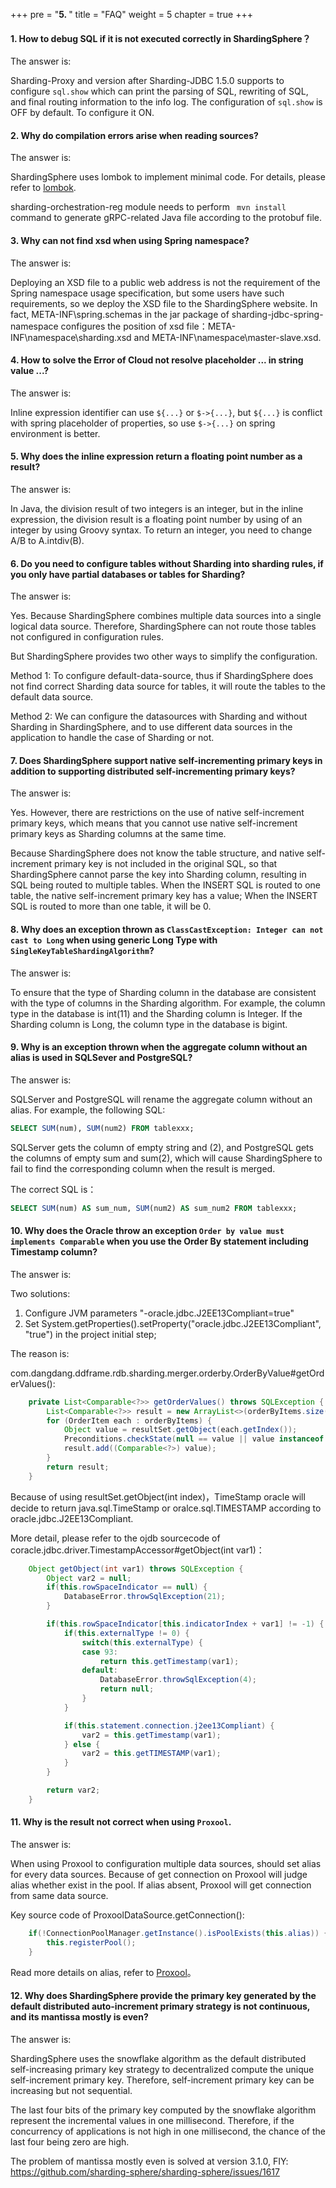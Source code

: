 +++
pre = "<b>5. </b>"
title = "FAQ"
weight = 5
chapter = true
+++

#### 1. How to debug SQL if it is not executed correctly in ShardingSphere？

The answer is:

Sharding-Proxy and version after Sharding-JDBC 1.5.0 supports to configure `sql.show` which can print the parsing of SQL, rewriting of SQL, and final routing information to the info log.
The configuration of `sql.show` is OFF by default. To configure it ON.

#### 2. Why do compilation errors arise when reading sources?

The answer is:

ShardingSphere uses lombok to implement minimal code. For details, please refer to [lombok](https://projectlombok.org/download.html).

sharding-orchestration-reg module needs to perform ` mvn install` command to generate gRPC-related Java file according to the protobuf file.

#### 3. Why can not find xsd when using Spring namespace?

The answer is:

Deploying an XSD file to a public web address is not the requirement of the Spring namespace usage specification, but some users have such requirements, so we deploy the XSD file to the ShardingSphere website.
In fact, META-INF\spring.schemas in the jar package of sharding-jdbc-spring-namespace configures the position of xsd file：META-INF\namespace\sharding.xsd and META-INF\namespace\master-slave.xsd.

#### 4. How to solve the Error of Cloud not resolve placeholder ... in string value ...?

The answer is:

Inline expression identifier can use `${...}` or `$->{...}`, but `${...}` is conflict with spring placeholder of properties, so use `$->{...}` on spring environment is better.

#### 5. Why does the inline expression return a floating point number as a result?

The answer is:

In Java, the division result of two integers is an integer, but in the inline expression, the division result is a floating point number by using of an integer by using Groovy syntax.
To return an integer, you need to change A/B to A.intdiv(B).

#### 6. Do you need to configure tables without Sharding into sharding rules, if you only have partial databases or tables for Sharding?

The answer is:

Yes. Because ShardingSphere combines multiple data sources into a single logical data source. Therefore, ShardingSphere can not route those tables not configured in configuration rules.

But ShardingSphere provides two other ways to simplify the configuration.

Method 1: To configure default-data-source, thus if ShardingSphere does not find correct Sharding data source for tables, it will route the tables to the default data source.

Method 2: We can configure the datasources with Sharding and without Sharding in ShardingSphere, and to use different data sources in the application to handle the case of Sharding or not.

#### 7. Does ShardingSphere support native self-incrementing primary keys in addition to supporting distributed self-incrementing primary keys?

The answer is:

Yes. However, there are restrictions on the use of native self-increment primary keys, which means that you cannot use native self-increment primary keys as Sharding columns at the same time.

Because ShardingSphere does not know the table structure, and native self-increment primary key is not included in the original SQL, so that ShardingSphere cannot parse the key into Sharding column, resulting in SQL being routed to multiple tables.
When the INSERT SQL is routed to one table, the native self-increment primary key has a value; When the INSERT SQL is routed to more than one table, it will be 0.

#### 8. Why does an exception thrown as `ClassCastException: Integer can not cast to Long` when using generic Long Type with `SingleKeyTableShardingAlgorithm`?

The answer is:

To ensure that the type of Sharding column in the database are consistent with the type of columns in the Sharding algorithm. For example, the column type in the database is int(11) and the Sharding column is Integer. If the Sharding column is Long, the column type in the database is bigint.

#### 9. Why is an exception thrown when the aggregate column without an alias is used in SQLSever and PostgreSQL?

The answer is:

SQLServer and PostgreSQL will rename the aggregate column without an alias. For example, the following SQL:

```sql
SELECT SUM(num), SUM(num2) FROM tablexxx;
```

SQLServer gets the column of empty string and (2), and PostgreSQL gets the columns of empty sum and sum(2), which will cause ShardingSphere to fail to find the corresponding column when the result is merged.

The correct SQL is：

```sql
SELECT SUM(num) AS sum_num, SUM(num2) AS sum_num2 FROM tablexxx;
```

#### 10. Why does the Oracle throw an exception `Order by value must implements Comparable` when you use the Order By statement including Timestamp column?

The answer is:

Two solutions:
1. Configure JVM parameters "-oracle.jdbc.J2EE13Compliant=true"
2. Set System.getProperties().setProperty("oracle.jdbc.J2EE13Compliant", "true") in the project initial step;

The reason is:

com.dangdang.ddframe.rdb.sharding.merger.orderby.OrderByValue#getOrderValues():

```java
    private List<Comparable<?>> getOrderValues() throws SQLException {
        List<Comparable<?>> result = new ArrayList<>(orderByItems.size());
        for (OrderItem each : orderByItems) {
            Object value = resultSet.getObject(each.getIndex());
            Preconditions.checkState(null == value || value instanceof Comparable, "Order by value must implements Comparable");
            result.add((Comparable<?>) value);
        }
        return result;
    }
```

Because of using resultSet.getObject(int index)，TimeStamp oracle will decide to return java.sql.TimeStamp or oralce.sql.TIMESTAMP according to oracle.jdbc.J2EE13Compliant.

More detail, please refer to the ojdb sourcecode of coracle.jdbc.driver.TimestampAccessor#getObject(int var1)：

```java
    Object getObject(int var1) throws SQLException {
        Object var2 = null;
        if(this.rowSpaceIndicator == null) {
            DatabaseError.throwSqlException(21);
        }

        if(this.rowSpaceIndicator[this.indicatorIndex + var1] != -1) {
            if(this.externalType != 0) {
                switch(this.externalType) {
                case 93:
                    return this.getTimestamp(var1);
                default:
                    DatabaseError.throwSqlException(4);
                    return null;
                }
            }

            if(this.statement.connection.j2ee13Compliant) {
                var2 = this.getTimestamp(var1);
            } else {
                var2 = this.getTIMESTAMP(var1);
            }
        }

        return var2;
    }
```

#### 11. Why is the result not correct when using `Proxool`.

The answer is:

When using Proxool to configuration multiple data sources, should set alias for every data sources. Because of get connection on Proxool will judge alias whether exist in the pool. If alias absent, Proxool will get connection from same data source.

Key source code of ProxoolDataSource.getConnection():

```java
    if(!ConnectionPoolManager.getInstance().isPoolExists(this.alias)) {
        this.registerPool();
    }
```

Read more details on alias, refer to [Proxool](http://proxool.sourceforge.net/configure.html)。

#### 12. Why does ShardingSphere provide the primary key generated by the default distributed auto-increment primary strategy is not continuous, and its mantissa mostly is even?

The answer is:

ShardingSphere uses the snowflake algorithm as the default distributed self-increasing primary key strategy to decentralized compute the unique self-increment primary key. Therefore, self-increment primary key can be increasing but not sequential.

The last four bits of the primary key computed by the snowflake algorithm represent the incremental values in one millisecond. Therefore, if the concurrency of applications is not high in one millisecond, the chance of the last four being zero are high.

The problem of mantissa mostly even is solved at version 3.1.0, FIY: https://github.com/sharding-sphere/sharding-sphere/issues/1617